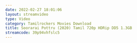 ```yaml
---
date: 2022-02-27 18:01:06
layout: streamvideo
type: Video
category: Tamilrockers Movies Download
title: Soorarai Pottru (2020) Tamil 720p HDRip DD5 1.3GB
streamcode: 39p94vhfslc5
---
```

